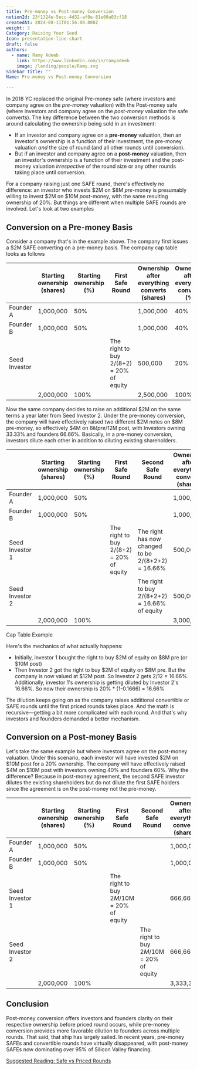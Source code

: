 ```yaml
---
title: Pre-money vs Post-money Conversion
notionId: 23f1324e-5ecc-4d32-af0e-81e60a03cf18
createdAt: 2024-08-11T01:56:00.000Z
weight: 3
Category: Raising Your Seed
Icon: presentation-line-chart
draft: false
authors:
  - name: Ramy Adeeb
    link: https://www.linkedin.com/in/ramyadeeb
    image: /landing/people/Ramy.svg
Sidebar Title: ""
Name: Pre-money vs Post-money Conversion

---
```



In 2018 YC replaced the original Pre-money safe (where investors and company agree on the _pre-money_ valuation) with the Post-money safe (where investors and company agree on the _post-money_ valuation the safe converts). The key difference between the two conversion methods is around calculating the ownership being sold in an investment:

- If an investor and company agree on a **pre-money** valuation, then an investor's ownership is a function of their investment, the pre-money valuation _and_ the size of round (and all other rounds until conversion).
- But if an investor and company agree on a **post-money** valuation, then an investor's ownership is a function of their investment and the post-money valuation _irrespective_ of the round size or any other rounds taking place until conversion.

For a company raising just one SAFE round, there's effectively no difference: an investor who invests $2M on $8M _pre_-money is presumably willing to invest $2M on $10M _post_-money, with the same resulting ownership of 20%. But things are different when multiple SAFE rounds are involved. Let's look at two examples


## Conversion on a Pre-money Basis


Consider a company that's in the example above.  The company first issues a $2M SAFE  converting on a pre-money basis.  The company cap table looks as follows


|               | Starting ownership (shares) | Starting ownership (%) | First Safe Round                         | Ownership after everything converts (shares) | Ownership after everything converts (%) |
| ------------- | --------------------------- | ---------------------- | ---------------------------------------- | -------------------------------------------- | --------------------------------------- |
| Founder A     | 1,000,000                   | 50%                    |                                          | 1,000,000                                    | 40%                                     |
| Founder B     | 1,000,000                   | 50%                    |                                          | 1,000,000                                    | 40%                                     |
| Seed Investor |                             |                        | The right to buy 2/(8+2) = 20% of equity | 500,000                                      | 20%                                     |
|               | 2,000,000                   | 100%                   |                                          | 2,500,000                                    | 100%                                    |


Now the same company decides to raise an additional $2M on the same terms a year later from Seed Investor 2. Under the pre-money conversion, the company will have effectively raised two different $2M notes on $8M pre-money, so effectively $4M on $8M pre/$12M post, with Investors owning 33.33% and founders 66.66%.  Basically, in a pre-money conversion, investors dilute each other in addition to diluting existing shareholders.


|                 | Starting ownership (shares) | Starting ownership (%) | First Safe Round                         | Second Safe Round                                  | Ownership after everything converts (shares) | Ownership after everything converts (%) |
| --------------- | --------------------------- | ---------------------- | ---------------------------------------- | -------------------------------------------------- | -------------------------------------------- | --------------------------------------- |
| Founder A       | 1,000,000                   | 50%                    |                                          |                                                    | 1,000,000                                    | 33.33%                                  |
| Founder B       | 1,000,000                   | 50%                    |                                          |                                                    | 1,000,000                                    | 33.33%                                  |
| Seed Investor 1 |                             |                        | The right to buy 2/(8+2) = 20% of equity | The right has now changed to be 2/(8+2+2) = 16.66% | 500,000                                      | 16.66%                                  |
| Seed Investor 2 |                             |                        |                                          | The right to buy 2/(8+2+2) = 16.66% of equity      | 500,000                                      | 16.66%                                  |
|                 | 2,000,000                   | 100%                   |                                          |                                                    | 3,000,000                                    | 100%                                    |


Cap Table Example


Here's the mechanics of what actually happens:

- Initially, investor 1 bought the right to buy $2M of equity on $8M pre (or $10M post)
- Then Investor 2 got the right to buy $2M of equity on $8M pre. But the company is now valued at $12M post. So Investor 2 gets 2/12 = 16.66%. Additionally, investor 1's ownership is getting diluted by Investor 2's 16.66%. So now their ownership is 20% * (1-0.1666) = 16.66%

The dilution keeps going on as the company raises additional convertible or SAFE rounds until the first priced rounds takes place. And the math is recursive—getting a bit more complicated with each round.  And that's why investors and founders demanded a better mechanism.


## Conversion on a Post-money Basis


Let's take the same example but where investors agree on the post-money valuation. Under this scenario, each investor will have invested $2M on $10M post for a 20% ownership. The company will have effectively raised $4M on $10M post with investors owning 40% and founders 60%. Why the difference? Because in post-money agreement, the second SAFE investor dilutes the existing shareholders but do not dilute the first SAFE holders since the agreement is on the post-money not the pre-money.


|                 | Starting ownership (shares) | Starting ownership (%) | First Safe Round                          | Second Safe Round                         | Ownership after everything converts (shares) | Ownership after everything converts (%) |
| --------------- | --------------------------- | ---------------------- | ----------------------------------------- | ----------------------------------------- | -------------------------------------------- | --------------------------------------- |
| Founder A       | 1,000,000                   | 50%                    |                                           |                                           | 1,000,000                                    | 30%                                     |
| Founder B       | 1,000,000                   | 50%                    |                                           |                                           | 1,000,000                                    | 30%                                     |
| Seed Investor 1 |                             |                        | The right to buy $2M/$10M = 20% of equity |                                           | 666,666                                      | 20%                                     |
| Seed Investor 2 |                             |                        |                                           | The right to buy $2M/$10M = 20% of equity | 666,666                                      | 20%                                     |
|                 | 2,000,000                   | 100%                   |                                           |                                           | 3,333,333                                    | 100%                                    |


## Conclusion


Post-money conversion offers investors and founders clarity on their respective ownership before priced round occurs, while pre-money conversion provides more favorable dilution to founders across multiple rounds. That said, that ship has largely sailed. In recent years, pre-money SAFEs and convertible rounds have virtually disappeared, with post-money SAFEs now dominating over 95% of Silicon Valley financing.


[Suggested Reading: Safe vs Priced Rounds](/docs/founders-handbook/safe-vs-priced-round/)

